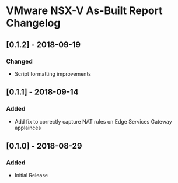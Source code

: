 # VMware NSX-V As-Built Report Changelog

## [0.1.2] - 2018-09-19
### Changed
- Script formatting improvements 

## [0.1.1] - 2018-09-14
### Added
- Add fix to correctly capture NAT rules on Edge Services Gateway applainces

## [0.1.0] - 2018-08-29
### Added
- Initial Release
